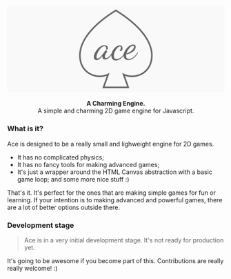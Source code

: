 <p align="center">
  <a href="./docs/ace.svg"><img src="./docs/ace.svg" alt="Ace" width="882"></a>
</p>

<p align="center">
  <b>A Charming Engine.</b><br/>
  A simple and charming 2D game engine for Javascript.
</p>

### What is it?

Ace is designed to be a really small and lighweight engine for 2D games.

- It has no complicated physics;
- It has no fancy tools for making advanced games;
- It's just a wrapper around the HTML Canvas abstraction with a basic game loop; and some more nice stuff :)

That's it. It's perfect for the ones that are making simple games for fun or learning. If your intention is to making advanced and powerful games, there are a lot of better options outside there.

### Development stage

> Ace is in a very initial development stage. It's not ready for production yet.

It's going to be awesome if you become part of this. Contributions are really really welcome! :)
